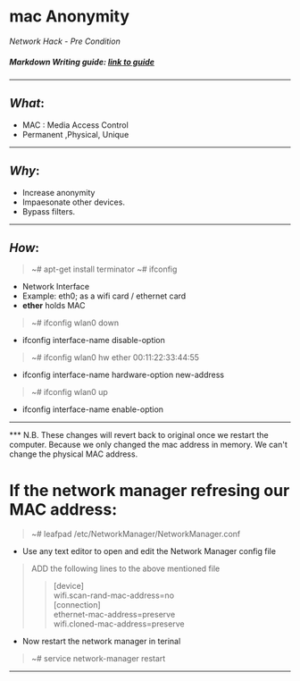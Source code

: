 # mac Anonymity
 *Network Hack - Pre Condition*
##### Markdown Writing guide: [link to guide](https://guides.github.com/pdfs/markdown-cheatsheet-online.pdf)
---
## ***What***:
* MAC : Media Access Control
* Permanent ,Physical, Unique
---
## ***Why***:
* Increase anonymity
* Impaesonate other devices.
* Bypass filters.
---
## ***How***:
>~# apt-get install terminator
>~# ifconfig
* Network Interface
* Example: eth0; as a wifi card / ethernet card
* **ether** holds MAC
> ~# ifconfig wlan0 down
* ifconfig interface-name disable-option
>~# ifconfig wlan0 hw ether 00:11:22:33:44:55
* ifconfig interface-name hardware-option  new-address
> ~# ifconfig wlan0 up
* ifconfig interface-name enable-option
---
*** N.B. These changes will revert back to original once we restart the computer. Because we only changed the mac address in memory. We can't change the physical MAC address.
# If the network manager refresing our MAC address:
> ~# leafpad /etc/NetworkManager/NetworkManager.conf
* Use any text editor to open and edit the Network Manager config file
> ADD the following lines to the above mentioned file
>>[device]\
wifi.scan-rand-mac-address=no\
[connection]\
ethernet-mac-address=preserve\
wifi.cloned-mac-address=preserve
* Now restart the network manager in terinal
> ~# service network-manager restart
---